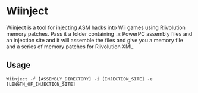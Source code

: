 # Wiinject

Wiinject is a tool for injecting ASM hacks into Wii games using Riivolution memory patches. Pass it a folder containing `.s` PowerPC assembly files
and an injection site and it will assemble the files and give you a memory file and a series of memory patches for Riivolution XML.

## Usage

`Wiinject -f [ASSEMBLY_DIRECTORY] -i [INJECTION_SITE] -e [LENGTH_OF_INJECTION_SITE]`